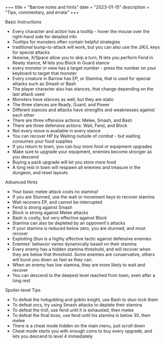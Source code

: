 +++
title = "Barrow notes and hints"
date = "2023-01-15"
description = "Tips, commentary, and errata"
+++

Basic Instructions
- Every character and action has a tooltip - hover the mouse over the right-hand side for detailed info
- Tooltips for monsters often contain helpful strategies
- traditional bump-to-attack will work, but you can also use the J/K/L keys for special attacks
- likewise, X/Space allow you to skip a turn, N lets you perform Fend in Ready stance, M lets you Block in Guard stance
- every monster in view has a target number - press the number on your keyboard to target that monster
- Every creature in Barrow has EP, or Stamina, that is used for special attacks such as Smash or Bash
- The player character also has stances, that change depending on the last attack used
- Monsters have stances as well, but they are static
- The three stances are Ready, Guard, and Power
- Different stances and attacks have strengths and weaknesses against each other
- There are three offensive actions: Melee, Smash, and Bash
- There are three defensive actions: Wait, Fend, and Block
- Not every move is available in every stance
- You can recover HP by Waiting outside of combat - but waiting consumes your food supplies
- If you return to town, you can buy more food or equipment upgrades
- Make sure to upgrade your equipment, enemies become stronger as you descend
- Buying a pack upgrade will let you store more food
- A long rest in town will respawn all enemies and treasure in the dungeon, and reset layouts

Advanced Hints
- Your basic melee attack costs no stamina!
- If you are Stunned, use the wait or movement keys to recover stamina
- Wait recovers EP, and cannot be interrupted
- Fend is strong against Smash
- Block is strong against Melee attacks
- Bash is costly, but very effective against Block
- Stamina can also be depleted by an opponent's attacks
- If your stamina is reduced below zero, you are stunned, and must recover
- Exploiting Stun is a highly effective tactic against defensive enemies
- Enemies' behavior varies dynamically based on their stamina
- Every enemy has a hidden stamina threshold, and will recover when they are below that threshold.  Some enemies are conservative, others will burst you down as fast as they can.
- When an enemy has low stamina, they are more likely to wait and recover
- You can descend to the deepest level reached from town, even after a long rest

Spoiler-level Tips
- To defeat the hobgobling and goblin knight, use Bash to stun-lock them
- To defeat orcs, try using Smash attacks to deplete their stamina
- To defeat the troll, use fend until it is exhausted, then melee
- To defeat the final boss, use fend until his stamina is below 30, then melee
- There is a cheat mode hidden on the main menu, just scroll down
- Cheat mode starts you with enough coins to buy every upgrade, and lets you descend to level 4 immediately